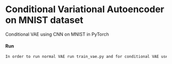 # Conditional Variational Autoencoder on MNIST dataset
Conditional VAE using CNN on MNIST in PyTorch

#### Run
```sh
In order to run normal VAE run train_vae.py and for conditional VAE use train_cvae.py. Both of them are implemented using CNN
```
